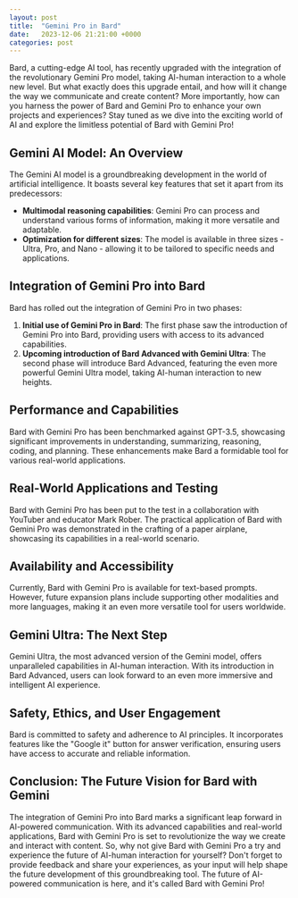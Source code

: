 ```yaml
---
layout: post
title:  "Gemini Pro in Bard"
date:   2023-12-06 21:21:00 +0000
categories: post
---
```

Bard, a cutting-edge AI tool, has recently upgraded with the integration of the revolutionary Gemini Pro model, taking AI-human interaction to a whole new level. But what exactly does this upgrade entail, and how will it change the way we communicate and create content? More importantly, how can you harness the power of Bard and Gemini Pro to enhance your own projects and experiences? Stay tuned as we dive into the exciting world of AI and explore the limitless potential of Bard with Gemini Pro!

## Gemini AI Model: An Overview

The Gemini AI model is a groundbreaking development in the world of artificial intelligence. It boasts several key features that set it apart from its predecessors:

- **Multimodal reasoning capabilities**: Gemini Pro can process and understand various forms of information, making it more versatile and adaptable.
- **Optimization for different sizes**: The model is available in three sizes - Ultra, Pro, and Nano - allowing it to be tailored to specific needs and applications.

## Integration of Gemini Pro into Bard

Bard has rolled out the integration of Gemini Pro in two phases:

1. **Initial use of Gemini Pro in Bard**: The first phase saw the introduction of Gemini Pro into Bard, providing users with access to its advanced capabilities.
2. **Upcoming introduction of Bard Advanced with Gemini Ultra**: The second phase will introduce Bard Advanced, featuring the even more powerful Gemini Ultra model, taking AI-human interaction to new heights.

## Performance and Capabilities

Bard with Gemini Pro has been benchmarked against GPT-3.5, showcasing significant improvements in understanding, summarizing, reasoning, coding, and planning. These enhancements make Bard a formidable tool for various real-world applications.

## Real-World Applications and Testing

Bard with Gemini Pro has been put to the test in a collaboration with YouTuber and educator Mark Rober. The practical application of Bard with Gemini Pro was demonstrated in the crafting of a paper airplane, showcasing its capabilities in a real-world scenario.

## Availability and Accessibility

Currently, Bard with Gemini Pro is available for text-based prompts. However, future expansion plans include supporting other modalities and more languages, making it an even more versatile tool for users worldwide.

## Gemini Ultra: The Next Step

Gemini Ultra, the most advanced version of the Gemini model, offers unparalleled capabilities in AI-human interaction. With its introduction in Bard Advanced, users can look forward to an even more immersive and intelligent AI experience.

## Safety, Ethics, and User Engagement

Bard is committed to safety and adherence to AI principles. It incorporates features like the "Google it" button for answer verification, ensuring users have access to accurate and reliable information.

## Conclusion: The Future Vision for Bard with Gemini

The integration of Gemini Pro into Bard marks a significant leap forward in AI-powered communication. With its advanced capabilities and real-world applications, Bard with Gemini Pro is set to revolutionize the way we create and interact with content. So, why not give Bard with Gemini Pro a try and experience the future of AI-human interaction for yourself? Don't forget to provide feedback and share your experiences, as your input will help shape the future development of this groundbreaking tool. The future of AI-powered communication is here, and it's called Bard with Gemini Pro!
